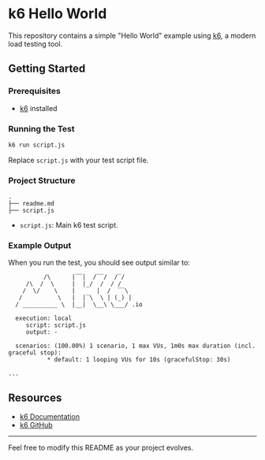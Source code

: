 # k6 Hello World

This repository contains a simple "Hello World" example using [k6](https://k6.io/), a modern load testing tool.

## Getting Started

### Prerequisites

- [k6](https://k6.io/docs/getting-started/installation/) installed

### Running the Test

```sh
k6 run script.js
```

Replace `script.js` with your test script file.

### Project Structure

```
.
├── readme.md
├── script.js
```

- `script.js`: Main k6 test script.

### Example Output

When you run the test, you should see output similar to:

```
          /\      |‾‾|  /‾‾/  /‾/
     /\  /  \     |  |_/  /  / /
    /  \/    \    |      |  /  ‾‾\
   /          \   |  |‾\  \ | (_) |
  / __________ \  |__|  \__\ \___/ .io

  execution: local
     script: script.js
     output: -

  scenarios: (100.00%) 1 scenario, 1 max VUs, 1m0s max duration (incl. graceful stop):
           * default: 1 looping VUs for 10s (gracefulStop: 30s)

...
```

## Resources

- [k6 Documentation](https://k6.io/docs/)
- [k6 GitHub](https://github.com/grafana/k6)

---

Feel free to modify this README as your project evolves.